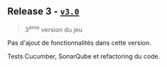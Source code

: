 ## Release 3 - [`v3.0`](https://github.com/uca-m1informatique-softeng/M1-S1-7W-lamac/tree/v3.0)

> 3<sup>ème</sup> version du jeu



Pas d'ajout de fonctionnalités dans cette version.

Tests Cucumber, SonarQube et refactoring du code.